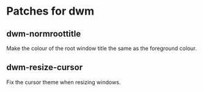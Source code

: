 # Patches for dwm

## dwm-normroottitle
Make the colour of the root window title the same as the foreground colour.

## dwm-resize-cursor
Fix the cursor theme when resizing windows.
